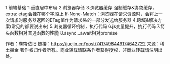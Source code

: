 1.前端基础
1.垂直居中布局
2.浏览器存储
3.浏览器缓存
强制缓存&协商缓存，
extra: etag会挂在哪个字段上
If-None-Match：浏览器在请求资源时，会将上一次请求时服务器返回的ETag值作为请求头的一部分发送给服务器
4.跨域&解决方案(常见的都要说出来)
5.浏览器循环机制，执行代码
6.js变量提升，执行代码
7.箭头函数相对普通函数的性能
8.async…await相对promise



作者：卷帘依旧
链接：https://juejin.cn/post/7417498449174642722
来源：稀土掘金
著作权归作者所有。商业转载请联系作者获得授权，非商业转载请注明出处。